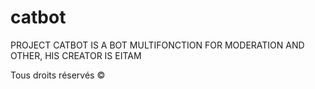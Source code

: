 # catbot

PROJECT CATBOT IS A BOT MULTIFONCTION FOR MODERATION AND OTHER, HIS CREATOR IS EITAM

Tous droits réservés ©
